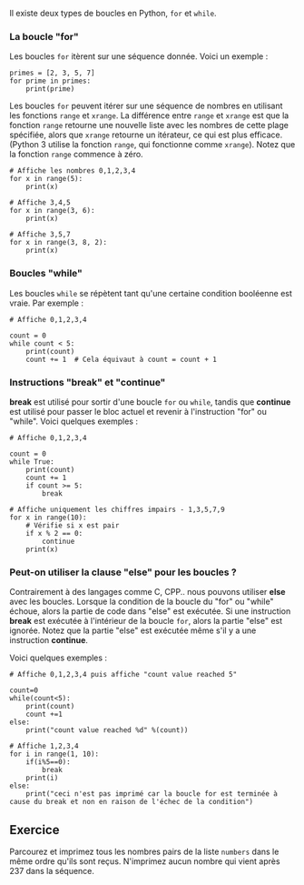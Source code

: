 Il existe deux types de boucles en Python, `for` et `while`.

### La boucle "for"

Les boucles `for` itèrent sur une séquence donnée. Voici un exemple :

    primes = [2, 3, 5, 7]
    for prime in primes:
        print(prime)

Les boucles `for` peuvent itérer sur une séquence de nombres en utilisant les fonctions `range` et `xrange`. La différence entre `range` et `xrange` est que la fonction `range` retourne une nouvelle liste avec les nombres de cette plage spécifiée, alors que `xrange` retourne un itérateur, ce qui est plus efficace. (Python 3 utilise la fonction `range`, qui fonctionne comme `xrange`). Notez que la fonction `range` commence à zéro.

    # Affiche les nombres 0,1,2,3,4
    for x in range(5):
        print(x)

    # Affiche 3,4,5
    for x in range(3, 6):
        print(x)

    # Affiche 3,5,7
    for x in range(3, 8, 2):
        print(x)

### Boucles "while"

Les boucles `while` se répètent tant qu'une certaine condition booléenne est vraie. Par exemple :

    # Affiche 0,1,2,3,4

    count = 0
    while count < 5:
        print(count)
        count += 1  # Cela équivaut à count = count + 1

### Instructions "break" et "continue"

**break** est utilisé pour sortir d'une boucle `for` ou `while`, tandis que **continue** est utilisé pour passer le bloc actuel et revenir à l'instruction "for" ou "while". Voici quelques exemples :

    # Affiche 0,1,2,3,4

    count = 0
    while True:
        print(count)
        count += 1
        if count >= 5:
            break

    # Affiche uniquement les chiffres impairs - 1,3,5,7,9
    for x in range(10):
        # Vérifie si x est pair
        if x % 2 == 0:
            continue
        print(x)

### Peut-on utiliser la clause "else" pour les boucles ?

Contrairement à des langages comme C, CPP.. nous pouvons utiliser **else** avec les boucles. Lorsque la condition de la boucle du "for" ou "while" échoue, alors la partie de code dans "else" est exécutée. Si une instruction **break** est exécutée à l'intérieur de la boucle `for`, alors la partie "else" est ignorée. Notez que la partie "else" est exécutée même s'il y a une instruction **continue**.

Voici quelques exemples :

    # Affiche 0,1,2,3,4 puis affiche "count value reached 5"

    count=0
    while(count<5):
        print(count)
        count +=1
    else:
        print("count value reached %d" %(count))

    # Affiche 1,2,3,4
    for i in range(1, 10):
        if(i%5==0):
            break
        print(i)
    else:
        print("ceci n'est pas imprimé car la boucle for est terminée à cause du break et non en raison de l'échec de la condition")


Exercice
--------

Parcourez et imprimez tous les nombres pairs de la liste `numbers` dans le même ordre qu'ils sont reçus. N'imprimez aucun nombre qui vient après 237 dans la séquence.